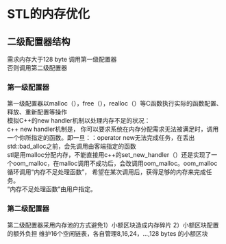 # STL的内存优化  
## 二级配置器结构  
需求内存大于128 byte 调用第一级配置器  
否则调用第二级配置器  
### 第一级配置器   
第一级配置器以malloc（），free（），realloc（）等C函数执行实际的函数配置、释放、重新配置等操作  
模拟C++的new handler机制以处理内存不足的状况：  
c++ new handler机制是， 你可以要求系统在内存分配需求无法被满足时，调用一个你所指定的函数。即一旦：：operator new无法完成任务，在丢出std::bad_alloc之前，会先调用由客端指定的函数  
stl是用malloc分配内存，不能直接用c++的set_new_handler（）还是实现了一个oom_malloc，在malloc调用不成功后，会改调用oom_malloc。oom_malloc循环调用“内存不足处理函数”， 希望在某次调用后，获得足够的内存来完成任务。  
“内存不足处理函数”由用户指定。  
### 第二级配置器  
第二级配置器采用内存池的方式避免1）小额区块造成内存碎片 2）小额区块配置的额外负担
维护16个空闲链表，各自管理8,16,24，...,128 bytes 的小额区块  



